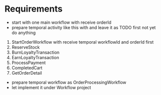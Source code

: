 # Requirements
- start with one main workflow with receive orderId
- prepare temporal activity like this with and leave it as TODO first not yet do anything
1. StartOrderWorkflow with receive temporal workflowId and orderId first 
2. ReserveStock
3. BurnLoyaltyTransaction
4. EarnLoyaltyTransaction
5. ProcessPayment
6. CompletedCart
7. GetOrderDetail
- prepare temporal workflow as OrderProcessingWorkflow
- let implement it under Workflow project